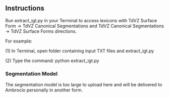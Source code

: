 ## Instructions

Run extract_igt.py in your Terminal to access lexicons with TdVZ Surface Form -> TdVZ Canonical Segmentations and TdVZ Canonical Segmentations -> TdVZ Surface Forms directions.

For example: 

(1) In Terminal, open folder containing input TXT files and extract_igt.py

(2) Type the command: python extract_igt.py

### Segmentation Model

The segmentation model is too large to upload here and will be delivered to Ambrocio personally in another form.
